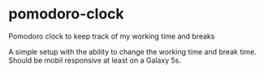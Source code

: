 # pomodoro-clock
Pomodoro clock to keep track of my working time and breaks

A simple setup with the ability to change the working time and break time. 
Should be mobil responsive at least on a Galaxy 5s.


